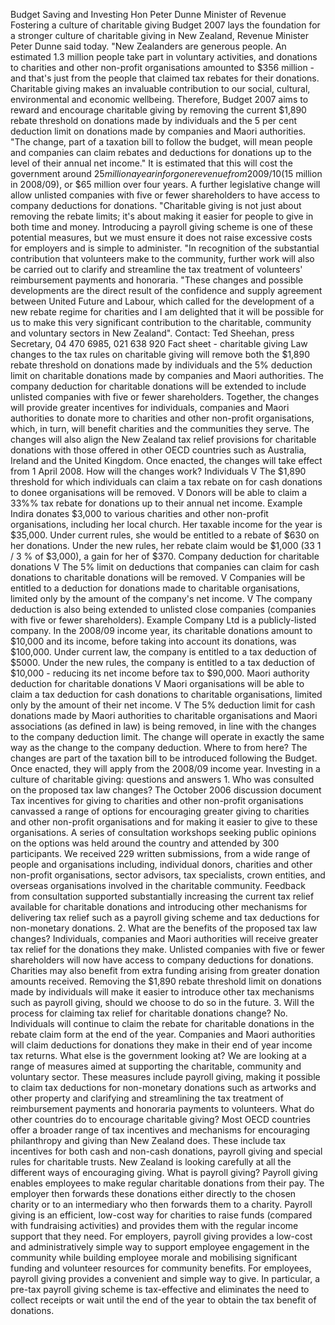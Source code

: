 Budget Saving and Investing Hon Peter Dunne Minister of Revenue Fostering a culture of charitable giving Budget 2007 lays the foundation for a stronger culture of charitable giving in New Zealand, Revenue Minister Peter Dunne said today. "New Zealanders are generous people. An estimated 1.3 million people take part in voluntary activities, and donations to charities and other non-profit organisations amounted to $356 million - and that's just from the people that claimed tax rebates for their donations. Charitable giving makes an invaluable contribution to our social, cultural, environmental and economic wellbeing. Therefore, Budget 2007 aims to reward and encourage charitable giving by removing the current $1,890 rebate threshold on donations made by individuals and the 5 per cent deduction limit on donations made by companies and Maori authorities. "The change, part of a taxation bill to follow the budget, will mean people and companies can claim rebates and deductions for donations up to the level of their annual net income." It is estimated that this will cost the government around $25 million a year in forgone revenue from 2009/10 ($15 million in 2008/09), or $65 million over four years. A further legislative change will allow unlisted companies with five or fewer shareholders to have access to company deductions for donations. "Charitable giving is not just about removing the rebate limits; it's about making it easier for people to give in both time and money. Introducing a payroll giving scheme is one of these potential measures, but we must ensure it does not raise excessive costs for employers and is simple to administer. "In recognition of the substantial contribution that volunteers make to the community, further work will also be carried out to clarify and streamline the tax treatment of volunteers' reimbursement payments and honoraria. "These changes and possible developments are the direct result of the confidence and supply agreement between United Future and Labour, which called for the development of a new rebate regime for charities and I am delighted that it will be possible for us to make this very significant contribution to the charitable, community and voluntary sectors in New Zealand". Contact: Ted Sheehan, press Secretary, 04 470 6985, 021 638 920 Fact sheet - charitable giving Law changes to the tax rules on charitable giving will remove both the $1,890 rebate threshold on donations made by individuals and the 5% deduction limit on charitable donations made by companies and Maori authorities. The company deduction for charitable donations will be extended to include unlisted companies with five or fewer shareholders. Together, the changes will provide greater incentives for individuals, companies and Maori authorities to donate more to charities and other non-profit organisations, which, in turn, will benefit charities and the communities they serve. The changes will also align the New Zealand tax relief provisions for charitable donations with those offered in other OECD countries such as Australia, Ireland and the United Kingdom. Once enacted, the changes will take effect from 1 April 2008. How will the changes work? Individuals V The $1,890 threshold for which individuals can claim a tax rebate on for cash donations to donee organisations will be removed. V Donors will be able to claim a 33%% tax rebate for donations up to their annual net income. Example Indira donates $3,000 to various charities and other non-profit organisations, including her local church. Her taxable income for the year is $35,000. Under current rules, she would be entitled to a rebate of $630 on her donations. Under the new rules, her rebate claim would be $1,000 (33 1 / 3 % of $3,000), a gain for her of $370. Company deduction for charitable donations V The 5% limit on deductions that companies can claim for cash donations to charitable donations will be removed. V Companies will be entitled to a deduction for donations made to charitable organisations, limited only by the amount of the company's net income. V The company deduction is also being extended to unlisted close companies (companies with five or fewer shareholders). Example Company Ltd is a publicly-listed company. In the 2008/09 income year, its charitable donations amount to $10,000 and its income, before taking into account its donations, was $100,000. Under current law, the company is entitled to a tax deduction of $5000. Under the new rules, the company is entitled to a tax deduction of $10,000 - reducing its net income before tax to $90,000. Maori authority deduction for charitable donations V Maori organisations will be able to claim a tax deduction for cash donations to charitable organisations, limited only by the amount of their net income. V The 5% deduction limit for cash donations made by Maori authorities to charitable organisations and Maori associations (as defined in law) is being removed, in line with the changes to the company deduction limit. The change will operate in exactly the same way as the change to the company deduction. Where to from here? The changes are part of the taxation bill to be introduced following the Budget. Once enacted, they will apply from the 2008/09 income year. Investing in a culture of charitable giving: questions and answers 1. Who was consulted on the proposed tax law changes? The October 2006 discussion document Tax incentives for giving to charities and other non-profit organisations canvassed a range of options for encouraging greater giving to charities and other non-profit organisations and for making it easier to give to these organisations. A series of consultation workshops seeking public opinions on the options was held around the country and attended by 300 participants. We received 229 written submissions, from a wide range of people and organisations including, individual donors, charities and other non-profit organisations, sector advisors, tax specialists, crown entities, and overseas organisations involved in the charitable community. Feedback from consultation supported substantially increasing the current tax relief available for charitable donations and introducing other mechanisms for delivering tax relief such as a payroll giving scheme and tax deductions for non-monetary donations. 2. What are the benefits of the proposed tax law changes? Individuals, companies and Maori authorities will receive greater tax relief for the donations they make. Unlisted companies with five or fewer shareholders will now have access to company deductions for donations. Charities may also benefit from extra funding arising from greater donation amounts received. Removing the $1,890 rebate threshold limit on donations made by individuals will make it easier to introduce other tax mechanisms such as payroll giving, should we choose to do so in the future. 3. Will the process for claiming tax relief for charitable donations change? No. Individuals will continue to claim the rebate for charitable donations in the rebate claim form at the end of the year. Companies and Maori authorities will claim deductions for donations they make in their end of year income tax returns. What else is the government looking at? We are looking at a range of measures aimed at supporting the charitable, community and voluntary sector. These measures include payroll giving, making it possible to claim tax deductions for non-monetary donations such as artworks and other property and clarifying and streamlining the tax treatment of reimbursement payments and honoraria payments to volunteers. What do other countries do to encourage charitable giving? Most OECD countries offer a broader range of tax incentives and mechanisms for encouraging philanthropy and giving than New Zealand does. These include tax incentives for both cash and non-cash donations, payroll giving and special rules for charitable trusts. New Zealand is looking carefully at all the different ways of encouraging giving. What is payroll giving? Payroll giving enables employees to make regular charitable donations from their pay. The employer then forwards these donations either directly to the chosen charity or to an intermediary who then forwards them to a charity. Payroll giving is an efficient, low-cost way for charities to raise funds (compared with fundraising activities) and provides them with the regular income support that they need. For employers, payroll giving provides a low-cost and administratively simple way to support employee engagement in the community while building employee morale and mobilising significant funding and volunteer resources for community benefits. For employees, payroll giving provides a convenient and simple way to give. In particular, a pre-tax payroll giving scheme is tax-effective and eliminates the need to collect receipts or wait until the end of the year to obtain the tax benefit of donations.